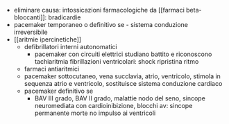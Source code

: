 - eliminare causa: intossicazioni farmacologiche da [[farmaci beta-bloccanti]]: bradicardie
- pacemaker temporaneo o definitivo se - sistema conduzione irreversibile
- [[aritmie ipercinetiche]]
	- defibrillatori interni autonomatici
		- pacemaker con circuiti elettrici studiano battito e riconoscono tachiaritmia fibrillazioni ventricolari: shock ripristina ritmo
	- farmaci antiaritmici
	- pacemaker sottocutaneo, vena succlavia, atrio, ventricolo, stimola in sequenza atrio e ventricolo, sostituisce sistema conduzione cardiaco
	- pacemaker definitivo se
		- BAV III grado, BAV II grado, malattie nodo del seno, sincope neuromediata con cardioinibizione, blocchi av: sincope permanente morte no impulso ai ventricoli